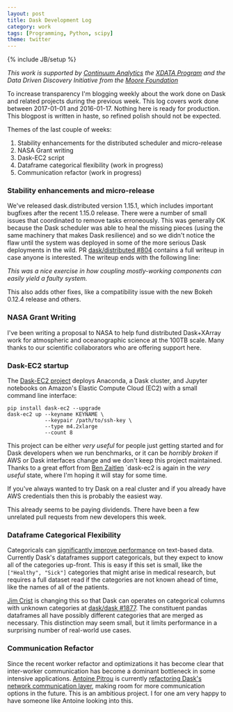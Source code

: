 ```yaml
---
layout: post
title: Dask Development Log
category: work
tags: [Programming, Python, scipy]
theme: twitter
---
```

{% include JB/setup %}

*This work is supported by [Continuum Analytics](http://continuum.io)
the [XDATA Program](http://www.darpa.mil/program/XDATA)
and the Data Driven Discovery Initiative from the [Moore
Foundation](https://www.moore.org/)*

To increase transparency I'm blogging weekly about the work done on Dask and
related projects during the previous week.  This log covers work done between
2017-01-01 and 2016-01-17.  Nothing here is ready for production.  This
blogpost is written in haste, so refined polish should not be expected.

Themes of the last couple of weeks:

1.  Stability enhancements for the distributed scheduler and micro-release
2.  NASA Grant writing
5.  Dask-EC2 script
3.  Dataframe categorical flexibility (work in progress)
4.  Communication refactor (work in progress)

### Stability enhancements and micro-release

We've released dask.distributed version 1.15.1, which includes important
bugfixes after the recent 1.15.0 release.  There were a number of small issues
that coordinated to remove tasks erroneously.  This was generally OK
because the Dask scheduler was able to heal the missing pieces (using the
same machinery that makes Dask resilience) and so we didn't notice the flaw
until the system was deployed in some of the more serious Dask deployments in
the wild.
PR [dask/distributed #804](https://github.com/dask/distributed/pull/804)
contains a full writeup in case anyone is interested.  The writeup ends with
the following line:

*This was a nice exercise in how coupling mostly-working components can easily
yield a faulty system.*

This also adds other fixes, like a compatibility issue with the new Bokeh
0.12.4 release and others.


### NASA Grant Writing

I've been writing a proposal to NASA to help fund distributed Dask+XArray work
for atmospheric and oceanographic science at the 100TB scale.  Many thanks to
our scientific collaborators who are offering support here.


### Dask-EC2 startup

The [Dask-EC2 project](https://github.com/dask/dask-ec2) deploys Anaconda, a
Dask cluster, and Jupyter notebooks on Amazon's Elastic Compute Cloud (EC2)
with a small command line interface:

```
pip install dask-ec2 --upgrade
dask-ec2 up --keyname KEYNAME \
            --keypair /path/to/ssh-key \
            --type m4.2xlarge
            --count 8
```

This project can be either *very useful* for people just getting started
and for Dask developers when we run benchmarks, or it can be *horribly broken*
if AWS or Dask interfaces change and we don't keep this project maintained.
Thanks to a great effort from [Ben Zaitlen](http://github.com/quasiben/)
`dask-ec2 is again in the *very useful* state, where I'm hoping it will stay
for some time.

If you've always wanted to try Dask on a real cluster and if you already have
AWS credentials then this is probably the easiest way.

This already seems to be paying dividends.  There have been a few unrelated
pull requests from new developers this week.


### Dataframe Categorical Flexibility

Categoricals can [significantly improve
performance](/2015/06/18/Categoricals) on
text-based data.  Currently Dask's dataframes support categoricals, but they
expect to know all of the categories up-front.  This is easy if this set is
small, like the `["Healthy", "Sick"]` categories that might arise in medical
research, but requires a full dataset read if the categories are not known
ahead of time, like the names of all of the patients.

[Jim Crist](http://jcrist.github.io/) is changing this so that Dask can
operates on categorical columns with unknown categories at [dask/dask
#1877](https://github.com/dask/dask/pull/1877).  The constituent pandas
dataframes all have possibly different categories that are merged as necessary.
This distinction may seem small, but it limits performance in a surprising
number of real-world use cases.


### Communication Refactor

Since the recent worker refactor and optimizations it has become clear that
inter-worker communication has become a dominant bottleneck in some intensive
applications.  [Antoine Pitrou](http://github.com/pitrou) is currently
[refactoring Dask's network communication layer](https://github.com/dask/distributed/pull/810),
making room for more communication options in the future.  This is an ambitious
project.  I for one am very happy to have someone like Antoine looking into
this.
